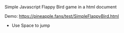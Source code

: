 Simple Javascript Flappy Bird game in a html document

Demo: https://pineapple.fans/test/SimpleFlappyBird.html

* Use Space to jump
